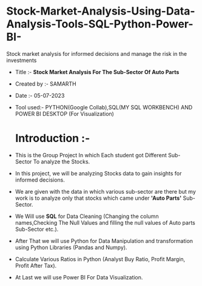 # Stock-Market-Analysis-Using-Data-Analysis-Tools-SQL-Python-Power-BI-
Stock market analysis for informed decisions and manage the risk in the investments
* Title :-        **Stock Market Analysis For The Sub-Sector Of Auto Parts**
* Created by :-   SAMARTH
* Date :-         05-07-2023
* Tool used:-    PYTHON(Google Collab),SQL(MY SQL WORKBENCH) AND POWER BI DESKTOP (For Visualization)

  # Introduction :-
* This is the Group Project In which Each student got Different Sub- Sector To analyze the Stocks.
* In this project, we will be analyzing Stocks data to gain insights for informed decisions.
* We are given with the data in which various sub-sector are there but my work is to analyze only that stocks which came under **'Auto Parts'** Sub-Sector.
* We Will use **SQL** for Data Cleaning (Changing the column names,Checking The Null Values and filling the null values of Auto parts Sub-Sector etc.).
* After That we will use Python for Data Manipulation and transformation using Python Libraries (Pandas and Numpy).
* Calculate Various Ratios in Python (Analyst Buy Ratio, Profit Margin, Profit After Tax).
* At Last we will use Power BI For Data Visualization.
